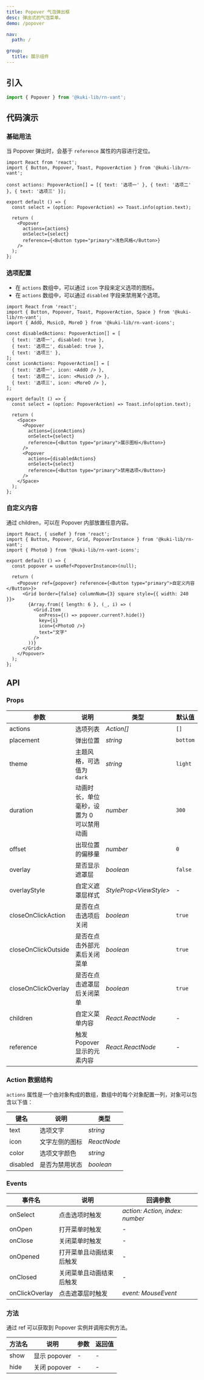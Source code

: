 ```yaml
---
title: Popover 气泡弹出框
desc: 弹出式的气泡菜单。
demo: /popover

nav:
  path: /

group:
  title: 展示组件
---
```


## 引入

```js
import { Popover } from '@kuki-lib/rn-vant';
```

## 代码演示

### 基础用法

当 Popover 弹出时，会基于 `reference` 属性的内容进行定位。

```tsx
import React from 'react';
import { Button, Popover, Toast, PopoverAction } from '@kuki-lib/rn-vant';

const actions: PopoverAction[] = [{ text: '选项一' }, { text: '选项二' }, { text: '选项三' }];

export default () => {
  const select = (option: PopoverAction) => Toast.info(option.text);

  return (
    <Popover
      actions={actions}
      onSelect={select}
      reference={<Button type="primary">浅色风格</Button>}
    />
  );
};
```

### 选项配置

- 在 `actions` 数组中，可以通过 `icon` 字段来定义选项的图标。
- 在 `actions` 数组中，可以通过 `disabled` 字段来禁用某个选项。

```tsx
import React from 'react';
import { Button, Popover, Toast, PopoverAction, Space } from '@kuki-lib/rn-vant';
import { AddO, MusicO, MoreO } from '@kuki-lib/rn-vant-icons';

const disabledActions: PopoverAction[] = [
  { text: '选项一', disabled: true },
  { text: '选项二', disabled: true },
  { text: '选项三' },
];
const iconActions: PopoverAction[] = [
  { text: '选项一', icon: <AddO /> },
  { text: '选项二', icon: <MusicO /> },
  { text: '选项三', icon: <MoreO /> },
];

export default () => {
  const select = (option: PopoverAction) => Toast.info(option.text);

  return (
    <Space>
      <Popover
        actions={iconActions}
        onSelect={select}
        reference={<Button type="primary">展示图标</Button>}
      />
      <Popover
        actions={disabledActions}
        onSelect={select}
        reference={<Button type="primary">禁用选项</Button>}
      />
    </Space>
  );
};
```

### 自定义内容

通过 children，可以在 Popover 内部放置任意内容。

```tsx
import React, { useRef } from 'react';
import { Button, Popover, Grid, PopoverInstance } from '@kuki-lib/rn-vant';
import { PhotoO } from '@kuki-lib/rn-vant-icons';

export default () => {
  const popover = useRef<PopoverInstance>(null);

  return (
    <Popover ref={popover} reference={<Button type="primary">自定义内容</Button>}>
      <Grid border={false} columnNum={3} square style={{ width: 240 }}>
        {Array.from({ length: 6 }, (_, i) => (
          <Grid.Item
            onPress={() => popover.current?.hide()}
            key={i}
            icon={<PhotoO />}
            text="文字"
          />
        ))}
      </Grid>
    </Popover>
  );
};
```

## API

### Props

| 参数                | 说明                                      | 类型                     | 默认值   |
| ------------------- | ----------------------------------------- | ------------------------ | -------- |
| actions             | 选项列表                                  | _Action[]_               | `[]`     |
| placement           | 弹出位置                                  | _string_                 | `bottom` |
| theme               | 主题风格，可选值为 `dark`                 | _string_                 | `light`  |
| duration            | 动画时长，单位毫秒，设置为 0 可以禁用动画 | _number_                 | `300`    |
| offset              | 出现位置的偏移量                          | _number_                 | `0`      |
| overlay             | 是否显示遮罩层                            | _boolean_                | `false`  |
| overlayStyle        | 自定义遮罩层样式                          | _StyleProp\<ViewStyle\>_ | -        |
| closeOnClickAction  | 是否在点击选项后关闭                      | _boolean_                | `true`   |
| closeOnClickOutside | 是否在点击外部元素后关闭菜单              | _boolean_                | `true`   |
| closeOnClickOverlay | 是否在点击遮罩层后关闭菜单                | _boolean_                | `true`   |
| children            | 自定义菜单内容                            | _React.ReactNode_        | -        |
| reference           | 触发 Popover 显示的元素内容               | _React.ReactNode_        | -        |

### Action 数据结构

`actions` 属性是一个由对象构成的数组，数组中的每个对象配置一列，对象可以包含以下值：

| 键名      | 说明                     | 类型        |
| --------- | ------------------------ | ----------- |
| text      | 选项文字                 | _string_    |
| icon      | 文字左侧的图标           | _ReactNode_ |
| color     | 选项文字颜色             | _string_    |
| disabled  | 是否为禁用状态           | _boolean_   |

### Events

| 事件名         | 说明                     | 回调参数                        |
| -------------- | ------------------------ | ------------------------------- |
| onSelect       | 点击选项时触发           | _action: Action, index: number_ |
| onOpen         | 打开菜单时触发           | -                               |
| onClose        | 关闭菜单时触发           | -                               |
| onOpened       | 打开菜单且动画结束后触发 | -                               |
| onClosed       | 关闭菜单且动画结束后触发 | -                               |
| onClickOverlay | 点击遮罩层时触发         | _event: MouseEvent_             |

### 方法

通过 ref 可以获取到 Popover 实例并调用实例方法。

| 方法名 | 说明         | 参数 | 返回值 |
| ------ | ------------ | ---- | ------ |
| show   | 显示 popover | -    | -      |
| hide   | 关闭 popover | -    | -      |

